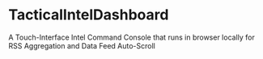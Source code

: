 # TacticalIntelDashboard
A Touch-Interface Intel Command Console that runs in browser locally for RSS Aggregation and Data Feed Auto-Scroll

